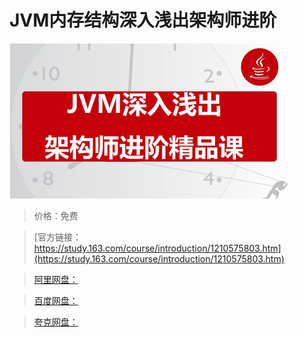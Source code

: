 # JVM内存结构深入浅出架构师进阶

![img](../../../assets/study163/free/431d093329ef4c5bb7ac8f708bf4e38a.jpg)

> 价格：免费

> [官方链接：https://study.163.com/course/introduction/1210575803.htm](https://study.163.com/course/introduction/1210575803.htm)

> [阿里网盘：]()

> [百度网盘：]()

> [夸克网盘：]()
